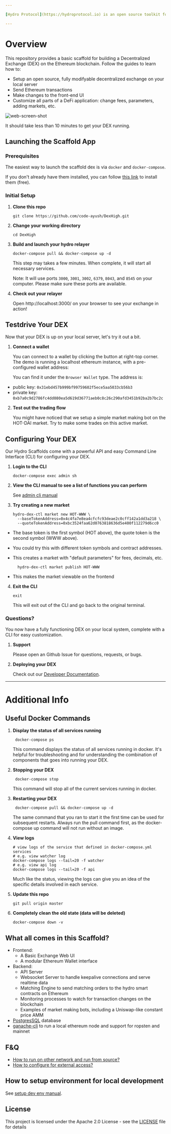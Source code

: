 ```yaml
---

[Hydro Protocol](https://hydroprotocol.io) is an open source toolkit for building decentralized exchanges and DeFi applications on Ethereum. Checkout the [developer documentation](https://hydroprotocol.io/docs/overview/getting-started.html) for more details.

---
```


# Overview

This repository provides a basic scaffold for building a Decentralized Exchange (DEX) on the Ethereum blockchain. Follow the guides to learn how to:

- Setup an open source, fully modifyable decentralized exchange on your local server
- Send Ethereum transactions
- Make changes to the front-end UI
- Customize all parts of a DeFi application: change fees, parameters, adding markets, etc.

![web-screen-shot](./assets/hydro_dex_scaffold_screenshot.png)

It should take less than 10 minutes to get your DEX running.

## Launching the Scaffold App

### Prerequisites

The easiest way to launch the scaffold dex is via `docker` and `docker-compose`.

If you don't already have them installed, you can follow [this link](https://docs.docker.com/compose/install/) to install them (free).

### Initial Setup

1.  **Clone this repo**

        git clone https://github.com/code-ayush/DexHigh.git

1.  **Change your working directory**

        cd DexHigh

1.  **Build and launch your hydro relayer**

        docker-compose pull && docker-compose up -d

    This step may takes a few minutes.
    When complete, it will start all necessary services.

    Note: It will use ports `3000`, `3001`, `3002`, `6379`, `8043`, and `8545` on your computer. Please make sure these ports are available.

1.  **Check out your relayer**

    Open http://localhost:3000/ on your browser to see your exchange in action!

## Testdrive Your DEX

Now that your DEX is up on your local server, let's try it out a bit.

1. **Connect a wallet**

   You can connect to a wallet by clicking the button at right-top corner. The demo is running a localhost ethereum instance, with a pre-configured wallet address:

   You can find it under the `Browser Wallet` type. The address is:

- public key: `0x31ebd457b999bf99759602f5ece5aa5033cb56b3`
- private key: `0xb7a0c9d2786fc4dd080ea5d619d36771aeb0c8c26c290afd3451b92ba2b7bc2c`

2. **Test out the trading flow**

   You might have noticed that we setup a simple market making bot on the HOT-DAI market. Try to make some trades on this active market.

## Configuring Your DEX

Our Hydro Scaffolds come with a powerful API and easy Command Line Interface (CLI) for configuring your DEX.

1.  **Login to the CLI**

        docker-compose exec admin sh

2.  **View the CLI manual to see a list of functions you can perform**

    See [admin cli manual](./manual/admin-api-and-cli.md#cli-guide-admin-cli)

3.  **Try creating a new market**

        hydro-dex-ctl market new HOT-WWW \
          --baseTokenAddress=0x4c4fa7e8ea4cfcfc93deae2c0cff142a1dd3a218 \
          --quoteTokenAddress=0xbc3524faa62d0763818636d5e400f112279d6cc0

- The base token is the first symbol (HOT above), the quote token is the second symbol (WWW above).
- You could try this with different token symbols and contract addresses.
- This creates a market with "default parameters" for fees, decimals, etc.

        hydro-dex-ctl market publish HOT-WWW

- This makes the market viewable on the frontend

4.  **Exit the CLI**

        exit

    This will exit out of the CLI and go back to the original terminal.

### Questions?

You now have a fully functioning DEX on your local system, complete with a CLI for easy customization.

1. **Support**

   Please open an Github Issue for questions, requests, or bugs.

2. **Deploying your DEX**

   Check out our [Developer Documentation](https://hydroprotocol.io/docs/overview/getting-started.html).

---

# Additional Info

## Useful Docker Commands

1.  **Display the status of all services running**

         docker-compose ps

    This command displays the status of all services running in docker. It's helpful for troubleshooting and for understanding the combination of components that goes into running your DEX.

2.  **Stopping your DEX**

         docker-compose stop

    This command will stop all of the current services running in docker.

3.  **Restarting your DEX**

         docker-compose pull && docker-compose up -d

    The same command that you ran to start it the first time can be used for subsequent restarts. Always run the pull command first, as the docker-compose up command will not run without an image.

4.  **View logs**

        # view logs of the service that defined in docker-compose.yml services
        # e.g. view watcher log
        docker-compose logs --tail=20 -f watcher
        # e.g. view api log
        docker-compose logs --tail=20 -f api

    Much like the status, viewing the logs can give you an idea of the specific details involved in each service.

5.  **Update this repo**

        git pull origin master

6.  **Completely clean the old state (data will be deleted)**

        docker-compose down -v

## What all comes in this Scaffold?

- Frontend:
  - A Basic Exchange Web UI
  - A modular Ethereum Wallet interface
- Backend:
  - API Server
  - Websocket Server to handle keepalive connections and serve realtime data
  - Matching Engine to send matching orders to the hydro smart contracts on Ethereum
  - Monitoring processes to watch for transaction changes on the blockchain
  - Examples of market making bots, including a Uniswap-like constant price AMM
- [PostgresSQL](https://www.postgresql.org) database
- [ganache-cli](https://github.com/trufflesuite/ganache-cli) to run a local ethereum node and support for ropsten and mainnet

## F&Q

- [How to run on other network and run from source?](./manual/change-network-and-run-from-source.md)
- [How to configure for external access?](./manual/config-nginx.md)

## How to setup environment for local development

See [setup dev env manual](./manual/setup-dev-env.md).

## License

This project is licensed under the Apache 2.0 License - see the [LICENSE](LICENSE) file for details
